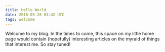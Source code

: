 ```yaml
---
title: Hello World
date: 2016-05-28 03:42 UTC
tags: welcome
---
```

Welcome to my blog. In the times to come, this space on my little home page would contain (hopefully) interesting articles on the myraid of things that interest me. So stay tuned!
